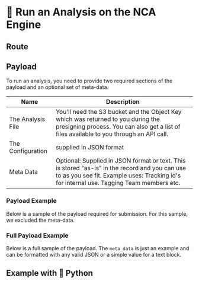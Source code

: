 <script setup>
import DisplayRoutes from '/docs/components/DisplayRoutes.vue'
import CodeBlock from '/docs/components/CodeBlock.vue'
</script>

# 🚀 Run an Analysis on the NCA Engine



## Route
<DisplayRoutes :route-id="['run_execution']" :columns-to-show="['path', 'method_type']" />

## Payload
To run an analysis, you need to provide two required sections of the payload and an optional set of meta-data.

|Name|Description|
|--|--|
|The Analysis File|You'll need the S3 bucket and the Object Key which was returned to you during the presigning process.  You can also get a list of files available to you through an API call.|
|The Configuration|supplied in JSON format|
|Meta Data|Optional: Supplied in JSON format or text.  This is stored "as-is" in the record and you can use to as you see fit.  Example uses: Tracking id's for internal use.  Tagging Team members etc.|


### Payload Example

Below is a sample of the payload required for submission.  For this sample, we excluded the meta-data.
<CodeBlock 
    src="https://raw.githubusercontent.com/AplosAnalytics/docs.aplosanalytics.com/main/docs/samples/payloads/payload_sample.json"    
    link="https://github.com/AplosAnalytics/docs.aplosanalytics.com/blob/main/docs/samples/payloads/payload_sample.json"
    lang="json"    
    :displayLines="[{start:1, end: 5}, {start: 22, end: 100}]"    
    >
</CodeBlock>


### Full Payload Example

Below is a full sample of the payload.  The `meta_data` is just an example and can be formatted with any valid JSON or a simple value for a text block. 
<CodeBlock 
    src="https://raw.githubusercontent.com/AplosAnalytics/docs.aplosanalytics.com/main/docs/samples/payloads/payload_sample.json"    
    link="https://github.com/AplosAnalytics/docs.aplosanalytics.com/blob/main/docs/samples/payloads/payload_sample.json"
    lang="json"
    >
</CodeBlock>


## Example with 🐍 Python

<CodeBlock 
    src="https://raw.githubusercontent.com/AplosAnalytics/docs.aplosanalytics.com/main/docs/samples/python/aplos_nca/main.py"    
    link="https://github.com/AplosAnalytics/docs.aplosanalytics.com/blob/main/docs/samples/python/aplos_nca/main.py"
    lang="python"    
    :displayLines="[{start:1, end: 21}, {start: 92, end: 143}]"    
    >
</CodeBlock>

